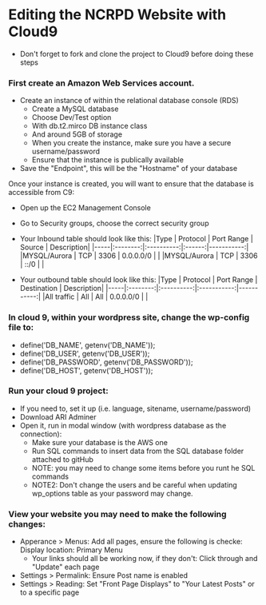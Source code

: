 # Editing the NCRPD Website with Cloud9

- Don't forget to fork and clone the project to Cloud9 before doing these steps

### First create an Amazon Web Services account.

- Create an instance of within the relational database console (RDS)
	- Create a MySQL database
	- Choose Dev/Test option
	- With db.t2.mirco DB instance class
	- And around 5GB of storage
	- When you create the instance, make sure you have a secure username/password
	- Ensure that the instance is publically available
- Save the "Endpoint", this will be the "Hostname" of your database

Once your instance is created, you will want to ensure that the database is accessible from C9: <br>

- Open up the EC2 Management Console
- Go to Security groups, choose the correct security group
- Your Inbound table should look like this:
	|Type | Protocol | Port Range | Source | Description|
    |-----|:--------:|:----------:|:------:|-----------:|
	|MYSQL/Aurora | TCP | 3306 | 0.0.0.0/0 | |
	|MYSQL/Aurora | TCP | 3306 | ::/0	  | |

- Your outbound table should look like this:
	|Type | Protocol | Port Range | Destination | Description|
    |-----|:--------:|:----------:|:-----------:|-----------:|
	|All traffic | All | All | 0.0.0.0/0 | |

### In cloud 9, within your wordpress site, change the wp-config file to:

- define('DB_NAME', getenv('DB_NAME'));
- define('DB_USER', getenv('DB_USER'));
- define('DB_PASSWORD', getenv('DB_PASSWORD'));
- define('DB_HOST', getenv('DB_HOST'));

### Run your cloud 9 project:

- If you need to, set it up (i.e. language, sitename, username/password)
- Download ARI Adminer
- Open it, run in modal window (with wordpress database as the connection):
	- Make sure your database is the AWS one
	- Run SQL commands to insert data from the SQL database folder attached to gitHub
	- NOTE: you may need to change some items before you runt he SQL commands
	- NOTE2: Don't change the users and be careful when updating wp_options table as your password may change.

### View your website you may need to make the following changes:

- Apperance > Menus: Add all pages, ensure the following is checke: Display location: Primary Menu
	- Your links should all be working now, if they don't: Click through and "Update" each page
- Settings > Permalink: Ensure Post name is enabled
- Settings > Reading: Set "Front Page Displays" to "Your Latest Posts" or to a specific page